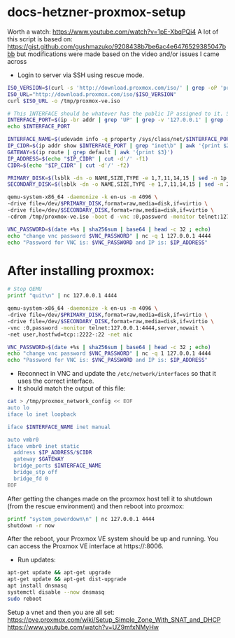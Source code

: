 # docs-hetzner-proxmox-setup
Worth a watch:
https://www.youtube.com/watch?v=1pE-XbqPQi4
A lot of this script is based on: https://gist.github.com/gushmazuko/9208438b7be6ac4e6476529385047bbb but modifications were made based on the video and/or issues I came across


- Login to server via SSH using rescue mode.



```bash
ISO_VERSION=$(curl -s 'http://download.proxmox.com/iso/' | grep -oP 'proxmox-ve_(\d+.\d+-\d).iso' | sort -V | tail -n1)
ISO_URL="http://download.proxmox.com/iso/$ISO_VERSION"
curl $ISO_URL -o /tmp/proxmox-ve.iso

# This INTERFACE should be whatever has the public IP assigned to it. Some of the guides i came across expect it to be eth0 but in my case it was eth2
INTERFACE_PORT=$(ip -br addr | grep 'UP' | grep -v '127.0.0.1' | grep -v '::1/128' | awk '{print $1}')
echo $INTERFACE_PORT

INTERFACE_NAME=$(udevadm info -q property /sys/class/net/$INTERFACE_PORT | grep "ID_NET_NAME_PATH=" | cut -d'=' -f2)
IP_CIDR=$(ip addr show $INTERFACE_PORT | grep "inet\b" | awk '{print $2}')
GATEWAY=$(ip route | grep default | awk '{print $3}')
IP_ADDRESS=$(echo "$IP_CIDR" | cut -d'/' -f1)
CIDR=$(echo "$IP_CIDR" | cut -d'/' -f2)

PRIMARY_DISK=$(lsblk -dn -o NAME,SIZE,TYPE -e 1,7,11,14,15 | sed -n 1p | awk '{print $1}')
SECONDARY_DISK=$(lsblk -dn -o NAME,SIZE,TYPE -e 1,7,11,14,15 | sed -n 2p | awk '{print $1}')

qemu-system-x86_64 -daemonize -k en-us -m 4096 \
-drive file=/dev/$PRIMARY_DISK,format=raw,media=disk,if=virtio \
-drive file=/dev/$SECONDARY_DISK,format=raw,media=disk,if=virtio \
-cdrom /tmp/proxmox-ve.iso -boot d -vnc :0,password -monitor telnet:127.0.0.1:4444,server,nowait

VNC_PASSWORD=$(date +%s | sha256sum | base64 | head -c 32 ; echo)
echo "change vnc password $VNC_PASSWORD" | nc -q 1 127.0.0.1 4444
echo "Password for VNC is: $VNC_PASSWORD and IP is: $IP_ADDRESS"

```


# After installing proxmox:

```bash
# Stop QEMU
printf "quit\n" | nc 127.0.0.1 4444

qemu-system-x86_64 -daemonize -k en-us -m 4096 \
-drive file=/dev/$PRIMARY_DISK,format=raw,media=disk,if=virtio \
-drive file=/dev/$SECONDARY_DISK,format=raw,media=disk,if=virtio \
-vnc :0,password -monitor telnet:127.0.0.1:4444,server,nowait \
-net user,hostfwd=tcp::2222-:22 -net nic

VNC_PASSWORD=$(date +%s | sha256sum | base64 | head -c 32 ; echo)
echo "change vnc password $VNC_PASSWORD" | nc -q 1 127.0.0.1 4444
echo "Password for VNC is: $VNC_PASSWORD and IP is: $IP_ADDRESS"
```

- Reconnect in VNC and update the `/etc/network/interfaces` so that it uses the correct interface. 
- It should match the output of this file:

```bash
cat > /tmp/proxmox_network_config << EOF
auto lo
iface lo inet loopback

iface $INTERFACE_NAME inet manual

auto vmbr0
iface vmbr0 inet static
  address $IP_ADDRESS/$CIDR
  gateway $GATEWAY
  bridge_ports $INTERFACE_NAME
  bridge_stp off
  bridge_fd 0
EOF
```

After getting the changes made on the proxmox host tell it to shutdown (from the rescue environment) and then reboot into proxmox:

```bash
printf "system_powerdown\n" | nc 127.0.0.1 4444
shutdown -r now
```

After the reboot, your Proxmox VE system should be up and running. You can access the Proxmox VE interface at https://<YourIPAddress>:8006.


- Run updates:
```bash
apt-get update && apt-get upgrade
apt-get update && apt-get dist-upgrade
apt install dnsmasq
systemctl disable --now dnsmasq
sudo reboot
```

Setup a vnet and then you are all set:
https://pve.proxmox.com/wiki/Setup_Simple_Zone_With_SNAT_and_DHCP
https://www.youtube.com/watch?v=UZ9mfxNMyHw
